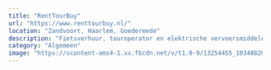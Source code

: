 ```yaml
---
title: "RentTourBuy"
url: "https://www.renttourbuy.nl/"
location: "Zandvoort, Haarlem, Goedereede"
description: "Fietsverhuur, touroperator en elektrische vervoersmiddelen aanbieder! Met maximaal 4 personen geven wij nog steeds tours (met gepaste afstand en hygiënische maatregelen) en u kunt nog altijd bij ons fietsen, e-bikes of e-steps huren!"
category: "Algemeen"
image: "https://scontent-ams4-1.xx.fbcdn.net/v/t1.0-9/13254455_1034882046547858_5807049696181265072_n.jpg?_nc_cat=100&_nc_sid=85a577&_nc_ohc=9H-CN7KbQMIAX8j_2SQ&_nc_ht=scontent-ams4-1.xx&oh=a416e55550000aec26e19e1f8cffdfde&oe=5E9AA358"
---
```


